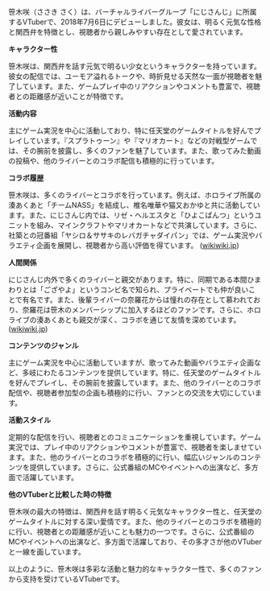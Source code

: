 笹木咲（ささき さく）は、バーチャルライバーグループ「にじさんじ」に所属するVTuberで、2018年7月6日にデビューしました。彼女は、明るく元気な性格と関西弁を特徴とし、視聴者から親しみやすい存在として愛されています。

**キャラクター性**

笹木咲は、関西弁を話す元気で明るい少女というキャラクターを持っています。彼女の配信では、ユーモア溢れるトークや、時折見せる天然な一面が視聴者を魅了しています。また、ゲームプレイ中のリアクションやコメントも豊富で、視聴者との距離感が近いことが特徴です。

**活動内容**

主にゲーム実況を中心に活動しており、特に任天堂のゲームタイトルを好んでプレイしています。『スプラトゥーン』や『マリオカート』などの対戦型ゲームでは、その腕前を披露し、多くのファンを魅了しています。また、歌ってみた動画の投稿や、他のライバーとのコラボ配信も積極的に行っています。

**コラボ履歴**

笹木咲は、多くのライバーとコラボを行っています。例えば、ホロライブ所属の湊あくあと「チームNASS」を結成し、椎名唯華や猫又おかゆと共に活動しています。また、にじさんじ内では、リゼ・ヘルエスタと「ひよこぱんつ」というユニットを組み、マインクラフトやマリオカートなどで共演しています。さらに、社築との冠番組「ヤシロ＆ササキのレバガチャダイパン」では、ゲーム実況やバラエティ企画を展開し、視聴者から高い評価を得ています。 ([wikiwiki.jp](https://wikiwiki.jp/nijisanji/%E7%AC%B9%E6%9C%A8%E5%92%B2/%E8%A9%B3%E3%81%97%E3%81%8F%E7%9F%A5%E3%82%8A%E3%81%9F%E3%81%84/%E4%B8%BB%E3%81%AA%E9%96%A2%E9%80%A3%E4%BA%BA%E7%89%A9?utm_source=openai))

**人間関係**

にじさんじ内外で多くのライバーと親交があります。特に、同期である本間ひまわりとは「ござやよ」というコンビ名で知られ、プライベートでも仲が良いことで有名です。また、後輩ライバーの奈羅花からは憧れの存在として慕われており、奈羅花は笹木のメンバーシップに加入するほどのファンです。さらに、ホロライブの湊あくあとも親交が深く、コラボを通じて友情を深めています。 ([wikiwiki.jp](https://wikiwiki.jp/nijisanji/%E7%AC%B9%E6%9C%A8%E5%92%B2/%E8%A9%B3%E3%81%97%E3%81%8F%E7%9F%A5%E3%82%8A%E3%81%9F%E3%81%84/%E4%B8%BB%E3%81%AA%E9%96%A2%E9%80%A3%E4%BA%BA%E7%89%A9?utm_source=openai))

**コンテンツのジャンル**

主にゲーム実況を中心に活動していますが、歌ってみた動画やバラエティ企画など、多岐にわたるコンテンツを提供しています。特に、任天堂のゲームタイトルを好んでプレイし、その腕前を披露しています。また、他のライバーとのコラボ配信や、視聴者参加型の企画も積極的に行い、ファンとの交流を大切にしています。

**活動スタイル**

定期的な配信を行い、視聴者とのコミュニケーションを重視しています。ゲーム実況では、プレイ中のリアクションやコメントが豊富で、視聴者を楽しませています。また、他のライバーとのコラボを積極的に行い、幅広いジャンルのコンテンツを提供しています。さらに、公式番組のMCやイベントへの出演など、多方面で活躍しています。

**他のVTuberと比較した時の特徴**

笹木咲の最大の特徴は、関西弁を話す明るく元気なキャラクター性と、任天堂のゲームタイトルに対する深い愛情です。また、他のライバーとのコラボを積極的に行い、視聴者との距離感が近いことも魅力の一つです。さらに、公式番組のMCやイベントへの出演など、多方面で活躍しており、その多才さが他のVTuberと一線を画しています。

以上のように、笹木咲は多彩な活動と魅力的なキャラクター性で、多くのファンから支持を受けているVTuberです。 